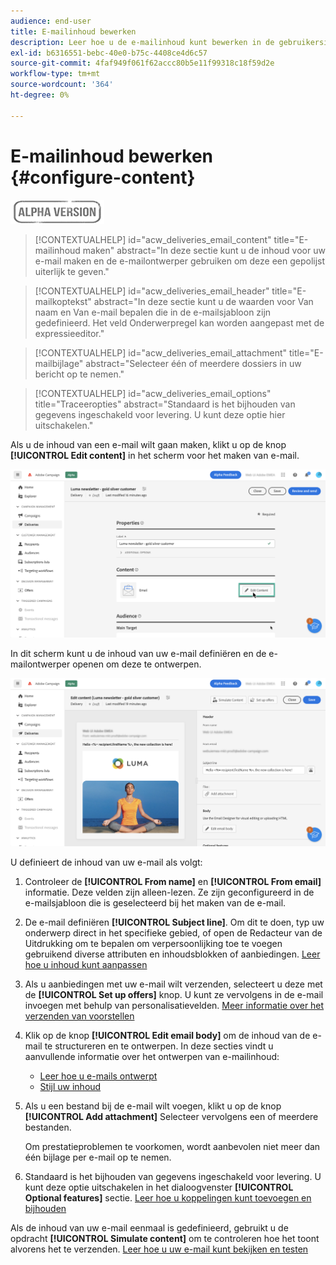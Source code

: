 ```yaml
---
audience: end-user
title: E-mailinhoud bewerken
description: Leer hoe u de e-mailinhoud kunt bewerken in de gebruikersinterface van het campagneweb
exl-id: b6316551-bebc-40e0-b75c-4408ce4d6c57
source-git-commit: 4faf949f061f62accc80b5e11f99318c18f59d2e
workflow-type: tm+mt
source-wordcount: '364'
ht-degree: 0%

---
```


# E-mailinhoud bewerken {#configure-content}

![](../assets/do-not-localize/badge.png)

>[!CONTEXTUALHELP]
>id="acw_deliveries_email_content"
>title="E-mailinhoud maken"
>abstract="In deze sectie kunt u de inhoud voor uw e-mail maken en de e-mailontwerper gebruiken om deze een gepolijst uiterlijk te geven."

>[!CONTEXTUALHELP]
>id="acw_deliveries_email_header"
>title="E-mailkoptekst"
>abstract="In deze sectie kunt u de waarden voor Van naam en Van e-mail bepalen die in de e-mailsjabloon zijn gedefinieerd. Het veld Onderwerpregel kan worden aangepast met de expressieeditor."

>[!CONTEXTUALHELP]
>id="acw_deliveries_email_attachment"
>title="E-mailbijlage"
>abstract="Selecteer één of meerdere dossiers in uw bericht op te nemen."

>[!CONTEXTUALHELP]
>id="acw_deliveries_email_options"
>title="Traceeropties"
>abstract="Standaard is het bijhouden van gegevens ingeschakeld voor levering. U kunt deze optie hier uitschakelen."

Als u de inhoud van een e-mail wilt gaan maken, klikt u op de knop **[!UICONTROL Edit content]** in het scherm voor het maken van e-mail.

![](assets/edit-content.png)

In dit scherm kunt u de inhoud van uw e-mail definiëren en de e-mailontwerper openen om deze te ontwerpen.

![](assets/content-dashboard.png)

U definieert de inhoud van uw e-mail als volgt:

1. Controleer de **[!UICONTROL From name]** en **[!UICONTROL From email]** informatie. Deze velden zijn alleen-lezen. Ze zijn geconfigureerd in de e-mailsjabloon die is geselecteerd bij het maken van de e-mail.

1. De e-mail definiëren **[!UICONTROL Subject line]**. Om dit te doen, typ uw onderwerp direct in het specifieke gebied, of open de Redacteur van de Uitdrukking om te bepalen om verpersoonlijking toe te voegen gebruikend diverse attributen en inhoudsblokken of aanbiedingen. [Leer hoe u inhoud kunt aanpassen](../personalization/personalize.md)

1. Als u aanbiedingen met uw e-mail wilt verzenden, selecteert u deze met de **[!UICONTROL Set up offers]** knop. U kunt ze vervolgens in de e-mail invoegen met behulp van personalisatievelden. [Meer informatie over het verzenden van voorstellen](offers.md)

1. Klik op de knop **[!UICONTROL Edit email body]** om de inhoud van de e-mail te structureren en te ontwerpen. In deze secties vindt u aanvullende informatie over het ontwerpen van e-mailinhoud:

   * [Leer hoe u e-mails ontwerpt](create-email-content.md)
   * [Stijl uw inhoud](get-started-email-style.md)

1. Als u een bestand bij de e-mail wilt voegen, klikt u op de knop **[!UICONTROL Add attachment]** Selecteer vervolgens een of meerdere bestanden.

   Om prestatieproblemen te voorkomen, wordt aanbevolen niet meer dan één bijlage per e-mail op te nemen.

   <!--limitation on size + number of files?-->

1. Standaard is het bijhouden van gegevens ingeschakeld voor levering. U kunt deze optie uitschakelen in het dialoogvenster **[!UICONTROL Optional features]** sectie. [Leer hoe u koppelingen kunt toevoegen en bijhouden](message-tracking.md)

Als de inhoud van uw e-mail eenmaal is gedefinieerd, gebruikt u de opdracht **[!UICONTROL Simulate content]** om te controleren hoe het toont alvorens het te verzenden. [Leer hoe u uw e-mail kunt bekijken en testen](../preview-test/preview-test.md)
